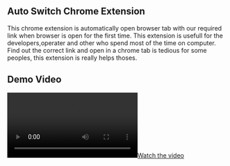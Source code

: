 ## Auto Switch Chrome Extension
This chrome extension is automatically open browser tab with our required link when browser is open for the first time.
This extension is usefull for the developers,operater and other who spend most of the time on computer. Find out the  correct link and open in a chrome tab is tedious for some peoples, this extension is really helps thoses.
## Demo Video
[![Watch the video](AutoSwitch.mp4)](AutoSwitch.mp4)
